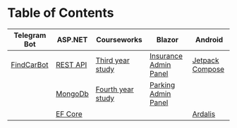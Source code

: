 # Table of Contents

  Telegram Bot   |    ASP.NET   |  Courseworks  |   Blazor    |   Android   |
---------------- |--------------|---------------|-------------|-------------|
[FindCarBot](https://github.com/horodynskyi/FindCarBot) |[REST API](https://github.com/horodynskyi/Parking)|[Third year study](https://github.com/horodynskyi/Insurance) |[Insurance Admin Panel](https://github.com/horodynskyi/Insurance/tree/master/src/Front-endTemplate)|[Jetpack Compose](https://github.com/Brigada44/encyclopedia)
||[MongoDb](https://github.com/horodynskyi/MangoWebApi)|[Fourth year study](https://github.com/horodynskyi/ExchangeForecasting)|[Parking Admin Panel](https://github.com/horodynskyi/Parking/tree/main/Parking.Client)|
||[EF Core](https://github.com/horodynskyi/SkillAppAdoWebApi)|||[Ardalis](https://github.com/horodynskyi/CleanArchitectureArdalis)||
